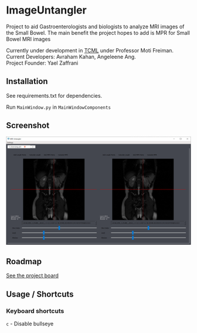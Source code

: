 # ImageUntangler

Project to aid Gastroenterologists and biologists to analyze MRI images of the Small Bowel. The main benefit the project hopes to add is MPR for Small Bowel MRI images

Currently under development in [TCML](https://tcml-bme.github.io/) under Professor Moti Freiman.  
Current Developers: Avraham Kahan, Angeleene Ang.  
Project Founder: Yael Zaffrani

## Installation

See requirements.txt for dependencies.

Run `MainWindow.py` in `MainWindowComponents`

## Screenshot

![screenshot](screenshot.PNG)

## Roadmap

[See the project board](https://github.com/TechnionComputationalMRILab/ImageUntangler/projects/1)

## Usage / Shortcuts

### Keyboard shortcuts

`c` - Disable bullseye